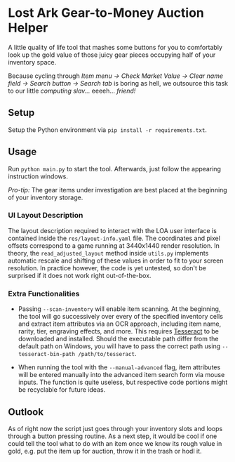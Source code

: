 # Lost Ark Gear-to-Money Auction Helper
A little quality of life tool that mashes some buttons for you to comfortably look up the gold value of those juicy gear pieces occupying half of your inventory space. 

Because cycling through *Item menu -> Check Market Value -> Clear name field -> Search button -> Search tab* is boring as hell, we outsource this task to our little *computing slav...* eeeeh... *friend!*


## Setup
Setup the Python environment via ```pip install -r requirements.txt```.

## Usage

Run ```python main.py``` to start the tool. Afterwards, just follow the appearing instruction windows.

*Pro-tip:* The gear items under investigation are best placed at the beginning of your inventory storage.

### UI Layout Description
The layout description required to interact with the LOA user interface is contained inside the ```res/layout-info.yaml``` file.
The coordinates and pixel offsets correspond to a game running at 3440x1440 render resolution. 
In theory, the ```read_adjusted_layout``` method inside ```utils.py``` implements automatic rescale and shifting of these values in order to fit to your screen resolution. 
In practice however, the code is yet untested, so don't be surprised if it does not work right out-of-the-box.

### Extra Functionalities
- Passing ```--scan-inventory``` will enable item scanning. At the beginning, the tool will go successively over every of the specified inventory cells and extract item attributes via an OCR approach, including item name, rarity, tier, engraving effects, and more. 
This requires [Tesseract](https://github.com/tesseract-ocr/tesseract) to be downloaded and installed. 
Should the executable path differ from the default path on Windows, you will have to pass the correct path using ```--tesseract-bin-path /path/to/tesseract```.

- When running the tool with the ```--manual-advanced``` flag, item attributes will be entered manually into the advanced item search form via mouse inputs. 
The function is quite useless, but respective code portions might be recyclable for future ideas.

## Outlook
As of right now the script just goes through your inventory slots and loops through a button pressing routine.
As a next step, it would be cool if one could tell the tool what to do with an item once we know its rough value in gold, e.g. put the item up for auction, throw it in the trash or hodl it.
